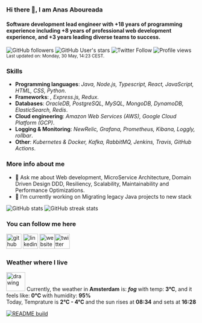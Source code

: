 ### Hi there 👋, I am Anas Aboureada

#### Software development lead engineer with +18 years of programming experience including +8 years of professional web development experience, and +3 years leading diverse teams to success.

![GitHub followers](https://img.shields.io/github/followers/anasaboureada?style=social) ![GitHub User's stars](https://img.shields.io/github/stars/anasaboureada?style=social) ![Twitter Follow](https://img.shields.io/twitter/follow/anasaboureada?style=social)  ![Profile views](https://gpvc.arturio.dev/AnasAboureada)
<br/><sup>Last updated on: Monday, 30 May, 14:23 CEST.</sup>

### Skills

- **Programming languages**: *Java, Node.js, Typescript, React, JavaScript, HTML, CSS, Python*.
- **Frameworks**: *, Express.js, Redux*.
- **Databases**: *OracleDB, PostgreSQL, MySQL, MongoDB, DynamoDB, ElasticSearch, Redis*.
- **Cloud engineering**: *Amazon Web Services (AWS), Google Cloud Platform (GCP)*.
- **Logging & Monitoring**: *NewRelic, Grafana, Prometheus, Kibana, Loggly, rollbar*.
- **Other**: *Kubernetes & Docker, Kafka, RabbitMQ, Jenkins, Travis, GitHub Actions*.

### More info about me

- 💬 Ask me about Web development, MicroService Architecture, Domain Driven Design DDD, Resiliency, Scalability, Maintainability and Performance Optimizations.
- 🔭 I’m currently working on Migrating legacy Java projects to new stack

![GitHub stats](https://github-readme-stats.vercel.app/api?username=AnasAboureada&show_icons=true&count_private=true&theme=merko)
![GitHub streak stats](https://github-readme-streak-stats.herokuapp.com/?user=AnasAboureada&theme=merko)

### You can follow me here

[<img src='https://cdn.jsdelivr.net/npm/simple-icons@3.0.1/icons/github.svg' alt='github' height='40'>](https://github.com/AnasAboureada)  [<img src='https://cdn.jsdelivr.net/npm/simple-icons@3.0.1/icons/linkedin.svg' alt='linkedin' height='40'>](https://www.linkedin.com/in/https://www.linkedin.com/in/anasaboureada//)  [<img src='https://cdn.jsdelivr.net/npm/simple-icons@3.0.1/icons/icloud.svg' alt='website' height='40'>](https://aboureada.com)[<img src='https://cdn.jsdelivr.net/npm/simple-icons@3.0.1/icons/twitter.svg' alt='twitter' height='40'>](https://twitter.com/AnasAboureada)

### Weather where I live

<img src="http://openweathermap.org/img/wn/50d@2x.png" alt="drawing" style="width:50px;"/>
Currently, the weather in <b>Amsterdam</b> is: <b><i>fog </i></b> with temp: <b>3°C</b>, and it feels like: <b> 0°C </b> with humidity: <b>95% </b>
</br>Today, Temprature is <b>2°C - 4°C </b> and the sun rises at <b>08:34</b> and sets at <b>16:28</b>

[![README build](https://github.com/AnasAboureada/AnasAboureada/actions/workflows/main.yaml/badge.svg)](https://github.com/AnasAboureada/AnasAboureada/actions/workflows/main.yaml)